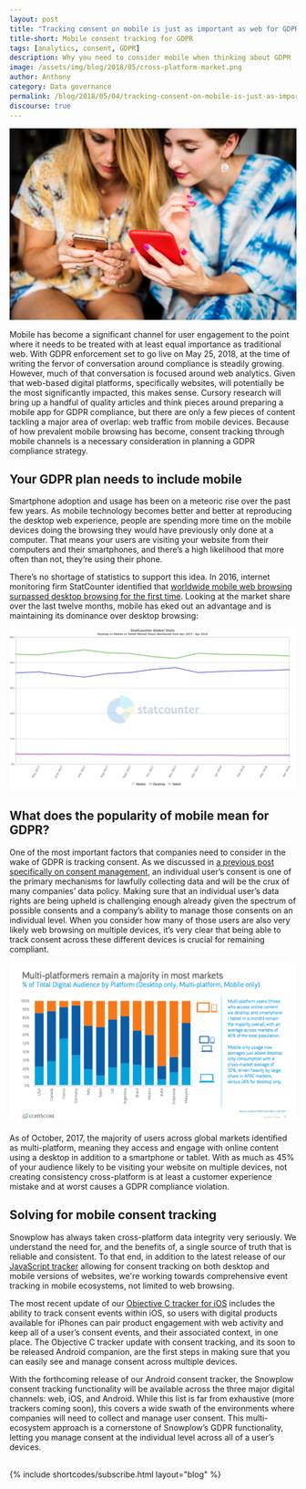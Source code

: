 ```yaml
---
layout: post
title: "Tracking consent on mobile is just as important as web for GDPR"
title-short: Mobile consent tracking for GDPR
tags: [analytics, consent, GDPR]
description: Why you need to consider mobile when thinking about GDPR
image: /assets/img/blog/2018/05/cross-platform-market.png
author: Anthony
category: Data governance
permalink: /blog/2018/05/04/tracking-consent-on-mobile-is-just-as-important-as-web-for-gdpr/
discourse: true
---
```



![Mobile has become the dominant web browsing method][users]


Mobile has become a significant channel for user engagement to the point where it needs to be treated with at least equal importance as traditional web. With GDPR enforcement set to go live on May 25, 2018, at the time of writing the fervor of conversation around compliance is steadily growing. However, much of that conversation is focused around web analytics. Given that web-based digital platforms, specifically websites, will potentially be the most significantly impacted, this makes sense. Cursory research will bring up a handful of quality articles and think pieces around preparing a mobile app for GDPR compliance, but there are only a few pieces of content tackling a major area of overlap: web traffic from mobile devices. Because of how prevalent mobile browsing has become, consent tracking through mobile channels is a necessary consideration in planning a GDPR compliance strategy.

<h2 id="your gdpr plan needs mobile">Your GDPR plan needs to include mobile</h2>

Smartphone adoption and usage has been on a meteoric rise over the past few years. As mobile technology becomes better and better at reproducing the desktop web experience, people are spending more time on the mobile devices doing the browsing they would have previously only done at a computer. That means your users are visiting your website from their computers and their smartphones, and there’s a high likelihood that more often than not, they’re using their phone.

There’s no shortage of statistics to support this idea. In 2016, internet monitoring firm StatCounter identified that [worldwide mobile web browsing surpassed desktop browsing for the first time][statcounter]. Looking at the market share over the last twelve months, mobile has eked out an advantage and is maintaining its dominance over desktop browsing:

![Global market share of internet consumption by device][market-share]

<h2 id="popularity of mobile and gdpr">What does the popularity of mobile mean for GDPR?</h2>

One of the most important factors that companies need to consider in the wake of GDPR is tracking consent. As we discussed in [a previous post specifically on consent management][consent], an individual user’s consent is one of the primary mechanisms for lawfully collecting data and will be the crux of many companies’ data policy. Making sure that an individual user’s data rights are being upheld is challenging enough already given the spectrum of possible consents and a company’s ability to manage those consents on an individual level. When you consider how many of those users are also very likely web browsing on multiple devices, it’s very clear that being able to track consent across these different devices is crucial for remaining compliant.

![multi-device users are the majority][multi-platform]

As of October, 2017, the majority of users across global markets identified as multi-platform, meaning they access and engage with online content using a desktop in addition to a smartphone or tablet. With as much as 45% of your audience likely to be visiting your website on multiple devices, not creating consistency cross-platform is at least a customer experience mistake and at worst causes a GDPR compliance violation.

<h2 id="mobile consent tracking">Solving for mobile consent tracking</h2>

Snowplow has always taken cross-platform data integrity very seriously. We understand the need for, and the benefits of, a single source of truth that is reliable and consistent. To that end, in addition to the latest release of our [JavaScript tracker][js-tracker] allowing for consent tracking on both desktop and mobile versions of websites, we're working towards comprehensive event tracking in mobile ecosystems, not limited to web browsing.

The most recent update of our [Objective C tracker for iOS][ios] includes the ability to track consent events within iOS, so users with digital products available for iPhones can pair product engagement with web activity and keep all of a user’s consent events, and their associated context, in one place. The Objective C tracker update with consent tracking, and its soon to be released Android companion, are the first steps in making sure that you can easily see and manage consent across multiple devices.

With the forthcoming release of our Android consent tracker, the Snowplow consent tracking functionality will be available across the three major digital channels: web, iOS, and Android. While this list is far from exhaustive (more trackers coming soon), this covers a wide swath of the environments where companies will need to collect and manage user consent. This multi-ecosystem approach is a cornerstone of Snowplow’s GDPR functionality, letting you manage consent at the individual level across all of a user’s devices.

<br>
{% include shortcodes/subscribe.html layout="blog" %}





[users]: /assets/img/blog/2018/05/mobile-users.jpg

[statcounter]: http://gs.statcounter.com/press/mobile-and-tablet-internet-usage-exceeds-desktop-for-first-time-worldwide

[market-share]: /assets/img/blog/2018/05/cross-platform-market.png

[consent]: https://snowplowanalytics.com/blog/2018/03/09/how-to-manage-consent-for-gdpr-a-nuanced-approach/

[multi-platform]: /assets/img/blog/2018/05/multi-platform-users.png

[js-tracker]: https://snowplowanalytics.com/blog/2018/02/28/snowplow-javascript-tracker-2.9.0-released-with-consent-tracking/

[ios]: https://snowplowanalytics.com/blog/2018/04/06/snowplow-objective-c-tracker-0.8.0-released/
